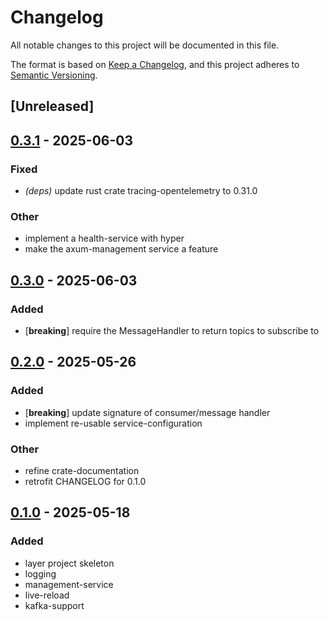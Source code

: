 # Changelog

All notable changes to this project will be documented in this file.

The format is based on [Keep a Changelog](https://keepachangelog.com/en/1.0.0/),
and this project adheres to [Semantic Versioning](https://semver.org/spec/v2.0.0.html).

## [Unreleased]

## [0.3.1](https://github.com/elmarx/iconoclast/compare/iconoclast-v0.3.0...iconoclast-v0.3.1) - 2025-06-03

### Fixed

- *(deps)* update rust crate tracing-opentelemetry to 0.31.0

### Other

- implement a health-service with hyper
- make the axum-management service a feature

## [0.3.0](https://github.com/elmarx/iconoclast/compare/iconoclast-v0.2.0...iconoclast-v0.3.0) - 2025-06-03

### Added

- [**breaking**] require the MessageHandler to return topics to subscribe to

## [0.2.0](https://github.com/elmarx/iconoclast/compare/iconoclast-v0.1.0...iconoclast-v0.2.0) - 2025-05-26

### Added

- [**breaking**] update signature of consumer/message handler
- implement re-usable service-configuration

### Other

- refine crate-documentation
- retrofit CHANGELOG for 0.1.0

## [0.1.0](https://github.com/elmarx/iconoclast/releases/tag/iconoclast-v0.1.0) - 2025-05-18

### Added

- layer project skeleton
- logging
- management-service
- live-reload
- kafka-support
